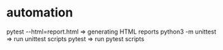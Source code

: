 # automation

pytest --html=report.html => generating HTML reports
python3 -m unittest       => run unittest scripts
pytest                    => run pytest scripts
